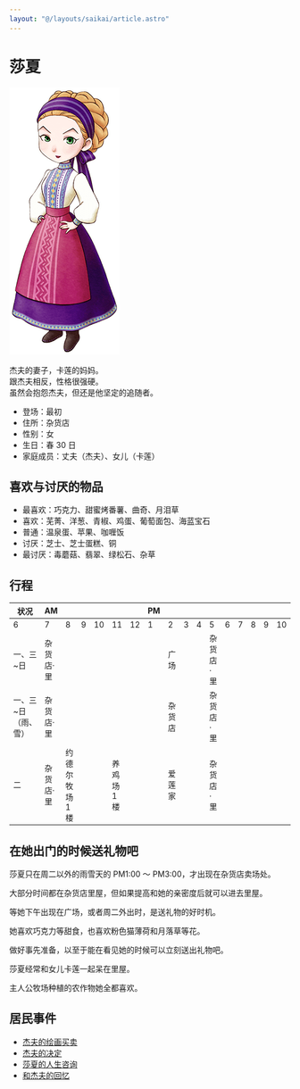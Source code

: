 ```yaml
---
layout: "@/layouts/saikai/article.astro"
---
```


# 莎夏

![莎夏](_sasha.png)

杰夫的妻子，卡莲的妈妈。  
跟杰夫相反，性格很强硬。  
虽然会抱怨杰夫，但还是他坚定的追随者。

- 登场：最初
- 住所：杂货店
- 性别：女
- 生日：春 30 日
- 家庭成员：丈夫（杰夫）、女儿（卡莲）

## 喜欢与讨厌的物品

- 最喜欢：巧克力、甜蜜烤番薯、曲奇、月泪草
- 喜欢：芜菁、洋葱、青椒、鸡蛋、葡萄面包、海蓝宝石
- 普通：温泉蛋、苹果、咖喱饭
- 讨厌：芝士、芝士蛋糕、铜
- 最讨厌：毒蘑菇、翡翠、绿松石、杂草

## 行程

| 状况                | AM        |                 |     |     |             |     | PM  |        |     |     |           |     |     |     |     |     |     |     | AM  |
| ------------------- | --------- | --------------- | --- | --- | ----------- | --- | --- | ------ | --- | --- | --------- | --- | --- | --- | --- | --- | --- | --- | --- |
| 6                   | 7         | 8               | 9   | 10  | 11          | 12  | 1   | 2      | 3   | 4   | 5         | 6   | 7   | 8   | 9   | 10  | 11  | 12  |
| 一、三~日           | 杂货店·里 |                 |     |     |             |     |     | 广场   |     |     | 杂货店·里 |     |     |     |     |     |     |     |     |
| 一、三~日（雨、雪） | 杂货店·里 |                 |     |     |             |     |     | 杂货店 |     |     | 杂货店·里 |     |     |     |     |     |     |     |     |
| 二                  | 杂货店·里 | 约德尔牧场 1 楼 |     |     | 养鸡场 1 楼 |     |     | 爱莲家 |     |     | 杂货店·里 |     |     |     |     |     |     |     |     |

## 在她出门的时候送礼物吧

莎夏只在周二以外的雨雪天的 PM1:00 ～ PM3:00，才出现在杂货店卖场处。

大部分时间都在杂货店里屋，但如果提高和她的亲密度后就可以进去里屋。

等她下午出现在广场，或者周二外出时，是送礼物的好时机。

她喜欢巧克力等甜食，也喜欢粉色猫薄荷和月落草等花。

做好事先准备，以至于能在看见她的时候可以立刻送出礼物吧。

莎夏经常和女儿卡莲一起呆在里屋。

主人公牧场种植的农作物她全都喜欢。

## 居民事件

- [杰夫的绘画买卖](../../event/resident#杰夫的绘画买卖)
- [杰夫的决定](../../event/resident#杰夫的决定)
- [莎夏的人生咨询](../../event/resident#莎夏的人生咨询)
- [和杰夫的回忆](../../event/resident#和杰夫的回忆)
